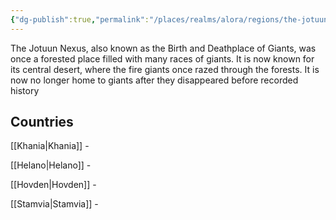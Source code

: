 ```yaml
---
{"dg-publish":true,"permalink":"/places/realms/alora/regions/the-jotuun-nexus/"}
---
```


The Jotuun Nexus, also known as the Birth and Deathplace of Giants, was once a forested place filled with many races of giants. It is now known for its central desert, where the fire giants once razed through the forests. It is now no longer home to giants after they disappeared before recorded history

## Countries

[[Khania\|Khania]] -

[[Helano\|Helano]] - 

[[Hovden\|Hovden]] - 

[[Stamvia\|Stamvia]] - 